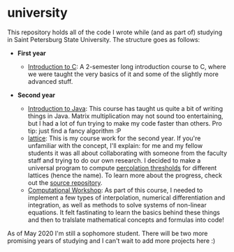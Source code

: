 # university

This repository holds all of the code I wrote while (and as part of) studying in Saint Petersburg State University.
The structure goes as follows:

* **First year**
    * [Introduction to C](year-1/introduction-to-c): A 2-semester long introduction course to C, where we were taught the very basics of it and some of the slightly more advanced stuff.

* **Second year**
    * [Introduction to Java](year-2/introduction-to-java): This course has taught us quite a bit of writing things in Java. Matrix multiplication may not sound too entertaining, but I had a lot of fun trying to make my code faster than others. Pro tip: just find a fancy algorithm :P
    * [lattice](year-2/lattice): This is my course work for the second year. If you're unfamiliar with the concept, I'll explain: for me and my fellow students it was all about collaborating with someone from the faculty staff and trying to do our own research. I decided to make a universal program to compute [percolation thresholds](https://en.wikipedia.org/wiki/Percolation_threshold) for different lattices (hence the name). To learn more about the progress, check out the [source repository](https://github.com/Sergobot/lattice).
    * [Computational Workshop](year-2/computational-workshop): As part of this course, I needed to implement a few types of interpolation, numerical differentiation and integration, as well as methods to solve systems of non-linear equations. It felt fastinating to learn the basics behind these things and then to tralslate mathematical concepts and formulas into code!

As of May 2020 I'm still a sophomore student. There will be two more promising years of studying and I can't wait to add more projects here :)
